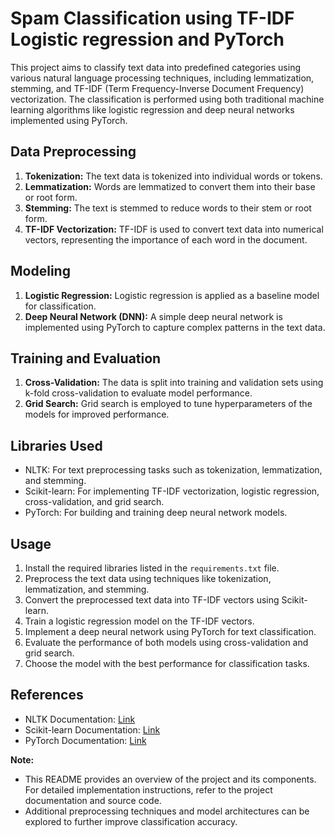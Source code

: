 # Spam Classification using TF-IDF Logistic regression and PyTorch

This project aims to classify text data into predefined categories using various natural language processing techniques, including lemmatization, stemming, and TF-IDF (Term Frequency-Inverse Document Frequency) vectorization. The classification is performed using both traditional machine learning algorithms like logistic regression and deep neural networks implemented using PyTorch.

## Data Preprocessing

1. **Tokenization:** The text data is tokenized into individual words or tokens.
2. **Lemmatization:** Words are lemmatized to convert them into their base or root form.
3. **Stemming:** The text is stemmed to reduce words to their stem or root form.
4. **TF-IDF Vectorization:** TF-IDF is used to convert text data into numerical vectors, representing the importance of each word in the document.

## Modeling

1. **Logistic Regression:** Logistic regression is applied as a baseline model for classification.
2. **Deep Neural Network (DNN):** A simple deep neural network is implemented using PyTorch to capture complex patterns in the text data.

## Training and Evaluation

1. **Cross-Validation:** The data is split into training and validation sets using k-fold cross-validation to evaluate model performance.
2. **Grid Search:** Grid search is employed to tune hyperparameters of the models for improved performance.

## Libraries Used

- NLTK: For text preprocessing tasks such as tokenization, lemmatization, and stemming.
- Scikit-learn: For implementing TF-IDF vectorization, logistic regression, cross-validation, and grid search.
- PyTorch: For building and training deep neural network models.

## Usage

1. Install the required libraries listed in the `requirements.txt` file.
2. Preprocess the text data using techniques like tokenization, lemmatization, and stemming.
3. Convert the preprocessed text data into TF-IDF vectors using Scikit-learn.
4. Train a logistic regression model on the TF-IDF vectors.
5. Implement a deep neural network using PyTorch for text classification.
6. Evaluate the performance of both models using cross-validation and grid search.
7. Choose the model with the best performance for classification tasks.

## References

- NLTK Documentation: [Link](https://www.nltk.org/)
- Scikit-learn Documentation: [Link](https://scikit-learn.org/stable/documentation.html)
- PyTorch Documentation: [Link](https://pytorch.org/docs/stable/index.html)

**Note:**
- This README provides an overview of the project and its components. For detailed implementation instructions, refer to the project documentation and source code.
- Additional preprocessing techniques and model architectures can be explored to further improve classification accuracy.


